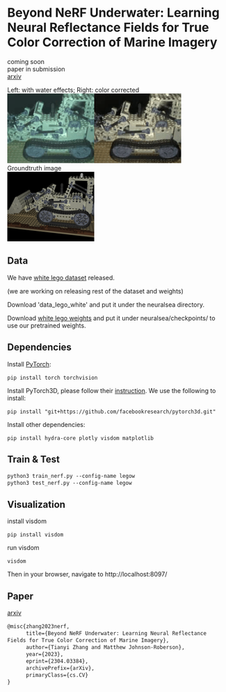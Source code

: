 # Beyond NeRF Underwater: Learning Neural Reflectance Fields for True Color Correction of Marine Imagery
coming soon\
paper in submission\
[arxiv](https://arxiv.org/abs/2304.03384)

Left: with water effects;       Right: color corrected \
![novel view](https://github.com/tyz1030/neuralsea/blob/38b7be23c4f21d43948723782a2576945ddd40ee/novelview.gif "novel view")\
Groundtruth image\
![gt](https://github.com/tyz1030/neuralsea/blob/67a378e6be1095d925fa044a1a5e7d6566f11340/raw081.png "gt")

## Data ##
We have [white lego dataset](https://drive.google.com/drive/folders/1wy5nqjScpv-IhXK34UyBTfYI8LFjChcZ?usp=share_link "white lego") released.

(we are working on releasing rest of the dataset and weights)

Download 'data_lego_white' and put it under the neuralsea directory.

Download [white lego weights](https://drive.google.com/file/d/1t8dh7cV-m5r86lLvkS7ft8tSdnFaQMfx/view?usp=sharing) and put it under neuralsea/checkpoints/ to use our pretrained weights.

## Dependencies ##

Install [PyTorch](https://pytorch.org/get-started/locally/):
```
pip install torch torchvision
```

Install PyTorch3D, please follow their [instruction](https://github.com/facebookresearch/pytorch3d/blob/main/INSTALL.md). We use the following to install:
```
pip install "git+https://github.com/facebookresearch/pytorch3d.git"
```
Install other dependencies:
```
pip install hydra-core plotly visdom matplotlib
```

## Train & Test ##
```
python3 train_nerf.py --config-name legow
python3 test_nerf.py --config-name legow
```

## Visualization ##
install visdom
```
pip install visdom
```
run visdom
```
visdom
```
Then in your browser, navigate to http://localhost:8097/


## Paper ##
[arxiv](https://arxiv.org/abs/2304.03384)
```
@misc{zhang2023nerf,
      title={Beyond NeRF Underwater: Learning Neural Reflectance Fields for True Color Correction of Marine Imagery}, 
      author={Tianyi Zhang and Matthew Johnson-Roberson},
      year={2023},
      eprint={2304.03384},
      archivePrefix={arXiv},
      primaryClass={cs.CV}
}
```
